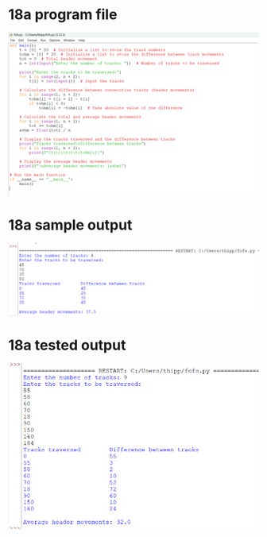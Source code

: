 # 18a program file
![program file](program.png)

# 18a sample output
![sample output](sampleoutput.png)

# 18a tested output
![tested output](testedoutput.png)
